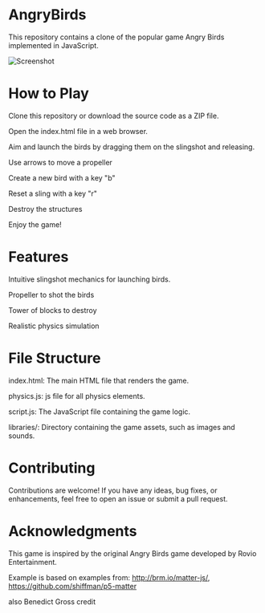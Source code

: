 # AngryBirds
This repository contains a clone of the popular game Angry Birds implemented in JavaScript.

![Screenshot](/AngryBirds/screenshot_01.png)

# How to Play
Clone this repository or download the source code as a ZIP file.

Open the index.html file in a web browser.

Aim and launch the birds by dragging them on the slingshot and releasing.

Use arrows to move a propeller

Create a new bird with a key "b"

Reset a sling with a key "r"

Destroy the structures

Enjoy the game!

# Features
Intuitive slingshot mechanics for launching birds.

Propeller to shot the birds

Tower of blocks to destroy

Realistic physics simulation

# File Structure
index.html: The main HTML file that renders the game.

physics.js: js file for all physics elements.

script.js: The JavaScript file containing the game logic.

libraries/: Directory containing the game assets, such as images and sounds.

# Contributing
Contributions are welcome! If you have any ideas, bug fixes, or enhancements, feel free to open an issue or submit a pull request.

# Acknowledgments
This game is inspired by the original Angry Birds game developed by Rovio Entertainment.

Example is based on examples from: http://brm.io/matter-js/, https://github.com/shiffman/p5-matter

also Benedict Gross credit
